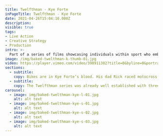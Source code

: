 ```yaml
---
title: Twelfthman - Kye Forte
inPageTitle: Twelfthman - Kye Forte
date: 2021-04-26T15:04:10.000Z
description:
visible: true
tags:
- Live Action
- Creative Strategy
- Production
intro: >-
  Part of a series of films showcasing individuals within sport who embody the spirit and ethos of Twelfthman.
image: /img/baked-twelthman-k-thumb-01.jpg
video: https://player.vimeo.com/video/398911382?title=0&byline=0&portrait=0
sections:
  - subtitle:
    copy: Bikes are in Kye Forte’s blood. His dad Rick raced motocross and built Kye his first BMX as a kid. Fueled by his father’s passion, Kye went on to become a pro BMX and mountain bike rider, before recently revving up the engine and switching to flat track.
  - subtitle:
    copy: The Twelfthman series was already well established with three other films having already been produced. This meant we needed to adapt our approach to fit with their brand message and make sure this film sat well within the existing series. We worked collaboratively with Twelfthman in the development stage sourcing talent and seeking out relevant stories.
carousel:
  - image: img/baked-twelthman-kye-l-01.jpg
    alt: alt text
  - image: img/baked-twelthman-kye-s-01.jpg
    alt: alt text
  - image: img/baked-twelthman-kye-s-02.jpg
    alt: alt text
  - image: img/baked-twelthman-kye-s-03.jpg
    alt: alt text
---
```

